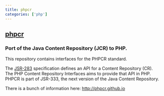 ```yaml
---
title: phpcr
categories: ['php']
---
```

## [phpcr](https://github.com/phpcr/phpcr)

### Port of the Java Content Repository (JCR) to PHP.


This repository contains interfaces for the PHPCR standard.

The [JSR-283](http://jcp.org/en/jsr/summary?id=283) specification defines an
API for a Content Repository (CR). The PHP Content Repository Interfaces aims
to provide that API in PHP. PHPCR is part of JSR-333, the next version of the
Java Content Repository.

There is a bunch of information here: http://phpcr.github.io

